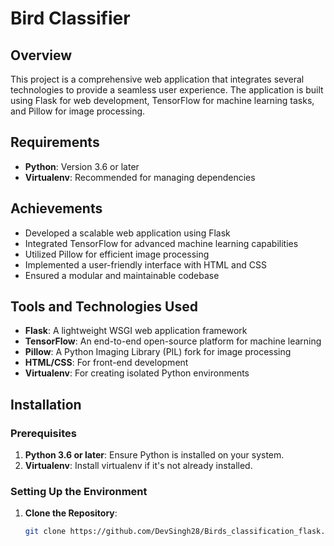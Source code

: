 # Bird Classifier

## Overview

This project is a comprehensive web application that integrates several technologies to provide a seamless user experience. The application is built using Flask for web development, TensorFlow for machine learning tasks, and Pillow for image processing. 

## Requirements

- **Python**: Version 3.6 or later
- **Virtualenv**: Recommended for managing dependencies

## Achievements

- Developed a scalable web application using Flask
- Integrated TensorFlow for advanced machine learning capabilities
- Utilized Pillow for efficient image processing
- Implemented a user-friendly interface with HTML and CSS
- Ensured a modular and maintainable codebase

## Tools and Technologies Used

- **Flask**: A lightweight WSGI web application framework
- **TensorFlow**: An end-to-end open-source platform for machine learning
- **Pillow**: A Python Imaging Library (PIL) fork for image processing
- **HTML/CSS**: For front-end development
- **Virtualenv**: For creating isolated Python environments

## Installation

### Prerequisites

1. **Python 3.6 or later**: Ensure Python is installed on your system.
2. **Virtualenv**: Install virtualenv if it's not already installed.

### Setting Up the Environment

1. **Clone the Repository**:
   ```sh
   git clone https://github.com/DevSingh28/Birds_classification_flask.git
